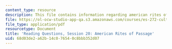 ```yaml
---
content_type: resource
description: This file contains information regarding american rites of passage.
file: https://ol-ocw-studio-app-qa.s3.amazonaws.com/courses/es-272-culture-tech-spring-2003/68d03de2a62b14c076540c8bbb352d07_MITES_272S03_q20.pdf
file_type: application/pdf
resourcetype: Document
title: 'Reading Questions, Session 20: American Rites of Passage'
uid: 68d03de2-a62b-14c0-7654-0c8bbb352d07
---
```

